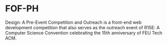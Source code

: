 # FOF-PH
Design: A Pre-Event Competition and Outreach is a front-end web development competition that also serves as the outreach event of R15E: A Computer Science Convention celebrating the 15th anniversary of FEU Tech ACM. 
